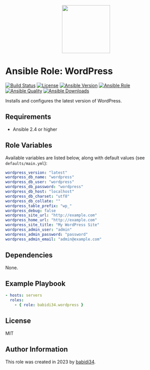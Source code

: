 <p align="center">
  <img width="150" height="150" src="https://upload.wikimedia.org/wikipedia/commons/9/98/WordPress_blue_logo.svg">
</p>

# Ansible Role: WordPress
[![Build Status](https://travis-ci.org/MakarenaLabs/ansible-role-wordpress.svg?branch=master)](https://travis-ci.org/MakarenaLabs/ansible-role-wordpress)
[![License](https://img.shields.io/github/license/MakarenaLabs/ansible-role-wordpress.svg)](https://opensource.org/licenses/MIT)
[![Ansible Version](https://img.shields.io/badge/ansible-%3E%3D_2.4-8892BF.svg)](https://www.ansible.com/)
[![Ansible Role](https://img.shields.io/ansible/role/36472.svg)](https://galaxy.ansible.com/MakarenaLabs/wordpress/)
[![Ansible Quality](https://img.shields.io/ansible/quality/36472.svg)](https://galaxy.ansible.com/MakarenaLabs/wordpress/)
[![Ansible Downloads](https://img.shields.io/ansible/role/d/36472.svg)](https://galaxy.ansible.com/MakarenaLabs/wordpress/)

Installs and configures the latest version of WordPress.

## Requirements

- Ansible 2.4 or higher

## Role Variables

Available variables are listed below, along with default values (see `defaults/main.yml`):
```yaml
wordpress_version: "latest"
wordpress_db_name: "wordpress"
wordpress_db_user: "wordpress"
wordpress_db_password: "wordpress"
wordpress_db_host: "localhost"
wordpress_db_charset: "utf8"
wordpress_db_collate: ""
wordpress_table_prefix: "wp_"
wordpress_debug: false
wordpress_site_url: "http://example.com"
wordpress_home_url: "http://example.com"
wordpress_site_title: "My WordPress Site"
wordpress_admin_user: "admin"
wordpress_admin_password: "password"
wordpress_admin_email: "admin@example.com"
```

## Dependencies

None.

## Example Playbook
```yaml
- hosts: servers
  roles:
    - { role: babidi34.wordpress }
```

## License

MIT

## Author Information

This role was created in 2023 by [babidi34](https://gitlab.com/babidi34).
